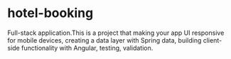 # hotel-booking

 Full-stack application.This is a project that making your app UI responsive for mobile devices, creating a data layer with Spring data, building client-side functionality with Angular, testing, validation.
